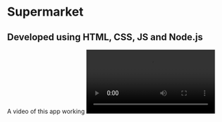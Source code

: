 # Supermarket

## Developed using HTML, CSS, JS and Node.js

<!-- ### The Frontend
![frontend](/med/frontend.jpeg)

### JSON file in the beginning
![JSON](/med/json1.jpeg)

### Starting the server
![Starting the server](/med/cmd.jpeg)

### Testing API using Insomnia

#### GET method
Getting product with id==1
![GET](/med/get.jpeg)

#### POST method
Adding Maggi as a product with id=12
![POST](/med/post.jpeg)
Changes in the json file
![POST](/med/postjson.jpeg)
Changes in the frontend
![POST](/med/postfe.jpeg)

#### PUT method
Editing the description of product with id==12 (Maggi) from "2 minute noodles" to "Two minute noodles"
![PUT](/med/put.jpeg)
Changes in the json file
![PUT](/med/putjson.jpeg)
Changes in the frontend
![PUT](/med/putfe.jpeg)

#### DELETE method
Deleting product with id==11 (Real orange juice)
![DELETE](/med/delete.jpeg)
Changes in the json file
![DELETE](/med/deljson.jpeg)
Changes in the frontend
![DELETE](/med/delfe.jpeg) -->

A video of this app working
![Supermarket](/med/supermarket.mp4)
